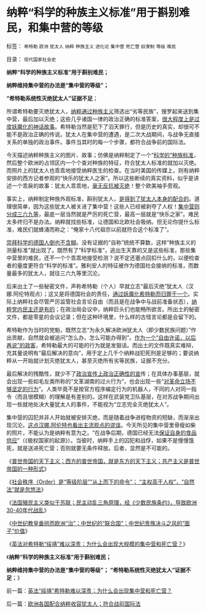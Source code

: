# 纳粹“科学的种族主义标准”用于斟别难民，和集中营的等级

标签： `希特勒` `欧洲` `犹太人` `纳粹` `种族主义` `进化论` `集中营` `死亡营` `奴隶制` `等级` `难民` 

目录： `现代国家社会史`

**纳粹“科学的种族主义标准”用于斟别难民；**

**纳粹维持集中营的办法是“集中营的等级”；**

**“希特勒系统性灭绝犹太人”证据不足**；



所谓希特勒要灭绝犹太人，[纳粹通过种族主义](../../../2011/7/17/南北战争的种族主义和纳粹.md)筛选出“劣等民族”，搜罗起来送到集中营，最后加以灭绝；这些几乎诸国一律的政治正确的标准答案，[很大程度上是过度妖魔化的神话故事](../../../2011/3/12/“妖魔化希特勒”掩盖了危险的社会规律.md)。希特勒当然是犯下了滔天罪行，但是历史的真实，却很可不能不是政治正确的传说。犹太人在集中营的遭遇，是二次大战期间，与战争无直接关系的单独的政治事件。事件当其时的每一个步骤，都符合战争前的国际法。

今天描述纳粹种族主义的图片、故事；仿佛是纳粹制定了一个“[科学的”种族标准](../../../2009/11/27/科学不是哲学，不缺哲学理论的中国缺什么？.md)，然后整个欧洲的占领区内一个个查对种族的特征，符合犹太人标准的就加以灭绝。而照片上的犹太人也乖乖地接受纳粹医生的检查。在当时美国的传媒上，则有纳粹安排的西方记者参观的“快乐的犹太人之家”。所以这些断续的真实资料，似乎是讲述一个乖戾的故事：犹太人乖乖地，[毫无反抗被灭绝](../../../2009/8/24/那里有压迫，那里就没有反抗.md)！整个欧美袖手旁观。

事实上，纳粹制定种族外观标准，斟别犹太人，[是得到了犹太人本身的配合的](../../../2008/10/16/极力维护不公平制度的是受害者自已.md)。道理很简单，因为这些犹太人被关进了集中营！这些人已经被剥夺了人权！[集中营则分成三六九等](../../../2011/7/25/维系奴隶社会的方法是“等级升降”；.md)，最底一层当然就是严厉的死亡营，最高一层就是“快乐之家”。难民太多终归不是办法。纳粹就找些标准，让德国和北欧社会吸纳。但无论你提什么标准，难民们就蜂涌而称之：“俺家十八代祖宗以前就符合这个标准了”。

[崇拜科学的德国人倒也不含糊](../../../2010/5/10/理性主义科学家是不是很牛逼的大祭师？.md)。没有证据的“自称”统统不算数，这样“种族主义的测量标准”就出现了。既然有了“科学标准”，逃出生天靠的又是这些标准，那些集中营里的难民，还不一个个乖乖地接受检测？说不定还塞点回扣什么的，以便检查者的量度更符合“科学的标准”。雅利安人的特征被作为德国社会接纳的标准，而数量最多的犹太人，就往三六九等里沉沦。

后来出土了一些秘密文件，声称希特勒（个人）早就立志“最后灭绝”犹太人（汉娜.阿伦特观点）；这又是将德国社会的责任，[通过妖魔化希特勒而归罪于一个](../../../2009/7/5/历史责任归咎于毛主席是不公正的.md)。实际上纳粹社会尽管严厉监管社会言论自由（而且是在战争中与战前准备状态），[纳粹党内民主还是有的](../../../2009/3/16/欣赏两会代表们的之无私代议.md)；在政治局会议中，纳粹巨头们也能畅所欲言。所出土的秘密文件，都是零星的会议记录；但在这种环境里，什么样的古怪言论都是会留下的。

希特勒作为当时的党魁，既然立志“为永久解决欧洲犹太人（即少数民族问题）”作出贡献，自然就会被追问“怎么办，怎么可能办得到”。[作为一个“自由许诺，以后再说”的政客](../../../2010/7/7/不要象希特勒先生一样用心良苦.md)，希特勒最大的可能的行为就是发狠话。而出土的文件既真实难辩，充其量说明有“最后解决的意向”，用于定上几千个纳粹战犯死刑是足够的；要说纳粹从一开始就计划灭绝犹太人，甚至灭绝所有劣等民族，证据不充分。

最后解决的残酷性，就少不了[政治宣传上政治正确性的宣](../../../2010/1/17/春秋笔法“为了大众的利益”.md)传；在具体办事基层，就会出现一些如毛左类所称的“文革湖南的过火行为”，也会出现一些“[对革命立场不够坚定的行为](../../../2009/8/21/古今肃反的道德观之成分决定立场论.md)”。人类毕竟不是按官方程序编定行为的机器人，不同的人对同一指令（而且很模糊）的理解是有差别的。这样在武装党卫队基层，在对苏战争期间出现一些就地处决大量犹太人的事件，不能视为“立志完全灭绝犹太人”。

集中营的囚犯并非人开始就被安排灭绝，而是随着战争进程物资的短缺，而渐渐出现沉沦。[这点汉娜.阿伦特也看出主流观点的谬误](../../../2011/8/27/共济会指“国际犹太人阴谋集团”即《货币战争》.md)。今天所见的集中营里骨瘦如柴的照片，不能认为是纳粹有意为之。“在战争后期，德国已经无法[保证自身的食品供应](../../../2011/1/9/市场经济不存在粮食危机.md)”（《极权国家的起源》）。当彼时，纳粹手上的囚犯和战俘，如果不是慢慢饿死，就是送进死亡营；否则就要无条件释放。后者，显然是不可能的。

《[普世帝国的天下主义；西方的普世帝国，就是东方的天下主义；共产主义是普世帝国的一种形式](../../../2011/9/2/普世帝国的天下主义.md)》

《[社会秩序（Order）是“等级阶层”“从上而下的命令”；
“主权高于人权”，“自然法”就是忽悠法](../../../2011/9/2/社会秩序（Order）即“等级阶层”“命令”和《自然法》的变迁.md)》

《[法国殖民主义类似于苏联；民主动乱三角原理，经《少数民族条约》，导致欧洲30-40年代战乱](../../../2011/9/2/妖魔化希特勒掩盖了什么？法国的殖民主义与英国有何不同？.md)》

《[中世纪教皇垂拱而欧洲“治”；中世纪的“联合国”；中世纪贵族决斗之风的“面子”价值](../../../2011/9/4/中世纪的联合国,教皇垂拱而欧洲“治”.md)》

《[英法对希特勒“绥靖”难以深责；为什么会出现大规模的集中营和死亡营？](../../../2011/9/4/英法“绥靖”希特勒难以深责；为什么会出现集中营和死亡营？.md)》

《**纳粹“科学的种族主义标准”用于斟别难民；**

**纳粹维持集中营的办法是“集中营的等级”； “希特勒系统性灭绝犹太人”证据不足**；》

前一篇：[英法“绥靖”希特勒难以深责；为什么会出现集中营和死亡营？](../../../2011/9/4/英法“绥靖”希特勒难以深责；为什么会出现集中营和死亡营？.md)

后一篇：[欧洲各国配合纳粹收容犹太人；符合战前国际法](../../../2011/9/4/欧洲各国配合纳粹收容犹太人；符合战前国际法.md)